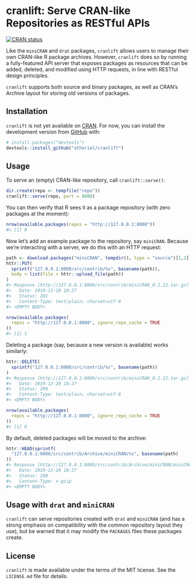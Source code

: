 
<!-- README.md is generated from README.Rmd. Please edit that file -->

# cranlift: Serve CRAN-like Repositories as RESTful APIs

<!-- badges: start -->

[![CRAN
status](https://www.r-pkg.org/badges/version/cranlift)](https://cran.r-project.org/package=cranlift)
<!-- badges: end -->

Like the `miniCRAN` and `drat` packages, `cranlift` allows users to
manage their own CRAN-like R package archives. However, `cranlift` does
so by running a fully-featured API server that exposes packages as
resources that can be added, deleted, and modified using HTTP requests,
in line with RESTful design principles.

`cranlift` supports both source and binary packages, as well as CRAN’s
Archive layout for storing old versions of packages.

## Installation

`cranlift` is not yet available on [CRAN](https://CRAN.R-project.org).
For now, you can install the development version from
[GitHub](https://github.com/) with:

``` r
# install.packages("devtools")
devtools::install_github("atheriel/cranlift")
```

## Usage

To serve an (empty) CRAN-like repository, call `cranlift::serve()`:

``` r
dir.create(repo <- tempfile("repo"))
cranlift::serve(repo, port = 8000)
```

You can then verify that R sees it as a package repository (with zero
packages at the moment):

``` r
nrow(available.packages(repos = "http://127.0.0.1:8000"))
#> [1] 0
```

Now let’s add an example package to the repository, say `miniCRAN`.
Because we’re interacting with a server, we do this with an HTTP
request:

``` r
path <- download.packages("miniCRAN", tempdir(), type = "source")[1,2]
httr::PUT(
  sprintf("127.0.0.1:8000/src/contrib/%s", basename(path)),
  body = list(file = httr::upload_file(path))
)
#> Response [http://127.0.0.1:8000/src/contrib/miniCRAN_0.2.12.tar.gz]
#>   Date: 2019-12-20 18:27
#>   Status: 201
#>   Content-Type: text/plain; charset=utf-8
#> <EMPTY BODY>

nrow(available.packages(
  repos = "http://127.0.0.1:8000", ignore_repo_cache = TRUE
))
#> [1] 1
```

Deleting a package (say, because a new version is available) works
similarly:

``` r
httr::DELETE(
  sprintf("127.0.0.1:8000/src/contrib/%s", basename(path))
)
#> Response [http://127.0.0.1:8000/src/contrib/miniCRAN_0.2.12.tar.gz]
#>   Date: 2019-12-20 18:27
#>   Status: 200
#>   Content-Type: text/plain; charset=utf-8
#> <EMPTY BODY>

nrow(available.packages(
  repos = "http://127.0.0.1:8000", ignore_repo_cache = TRUE
))
#> [1] 0
```

By default, deleted packages will be moved to the archive:

``` r
httr::HEAD(sprintf(
  "127.0.0.1:8000/src/contrib/Archive/miniCRAN/%s", basename(path)
))
#> Response [http://127.0.0.1:8000/src/contrib/Archive/miniCRAN/miniCRAN_0.2.12.tar.gz]
#>   Date: 2019-12-20 18:27
#>   Status: 200
#>   Content-Type: x-gzip
#> <EMPTY BODY>
```

## Usage with `drat` and `miniCRAN`

`cranlift` can serve repositories created with `drat` and `miniCRAN`
(and has a strong emphasis on compatibility with the common repository
layout they use), but be warned that it may modify the `PACKAGES` files
these packages create.

## License

`cranlift` is made available under the terms of the MIT license. See the
`LICENSE.md` file for details.
